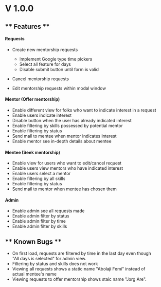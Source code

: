 # V 1.0.0

** Features **
---

#### Requests
- Create new mentorship requests
  - Implement Google type time pickers
  - Select all feature for days
  - Disable submit button until form is valid

- Cancel mentorship requests
- Edit mentorship requests within modal window

#### Mentor (Offer mentorship)
- Enable different view for folks who want to indicate interest in a request
- Enable users indicate interest
- Disable button when the user has already indicated interest
- Enable filtering by skills possessed by potential mentor
- Enable filtering by status
- Send mail to mentee when mentor indicates interest
- Enable mentor see in-depth details about mentee

#### Mentee (Seek mentorship)
- Enable view for users who want to edit/cancel request
- Enable users view mentors who have indicated interest
- Enable users select a mentor
- Enable filtering by all skills
- Enable filtering by status
- Send mail to mentor when mentee has chosen them

#### Admin

- Enable admin see all requests made
- Enable admin filter by status
- Enable admin filter by time
- Enable admin filter by skills

** Known Bugs **
---

- On first load, requests are filtered by time in the last day even though "All days is selected" for admin view.
- Filtering by status and skills does not work
- Viewing all requests shows a static name "Abolaji Femi" instead of actual mentee's name
- Viewing requests to offer mentorship shows staic name "Jorg Are".
